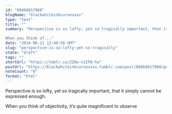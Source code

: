 ```yaml
---
id: "88468617960"
blogName: "blackwhiteinkcurvesxxx"
type: "text"
title: ""
summary: "Perspective is so lofty, yet so tragically important, that it simply cannot be expressed enough. 

When you think of..."
date: "2014-06-11 12:40:58 GMT"
slug: "perspective-is-so-lofty-yet-so-tragically"
state: "draft"
tags: ""
shortUrl: "https://tmblr.co/ZZ0w-n1IP8-he"
postUrl: "https://blackwhiteinkcurvesxxx.tumblr.com/post/88468617960/perspective-is-so-lofty-yet-so-tragically"
noteCount: "0"
format: "html"
---
```


Perspective is so lofty, yet so tragically important, that it simply cannot be expressed enough. 

When you think of objectivity, it’s quite magnificent to observe